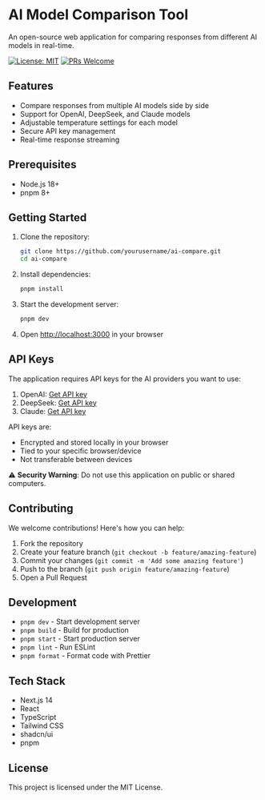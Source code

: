# AI Model Comparison Tool

An open-source web application for comparing responses from different AI models in real-time.

[![License: MIT](https://img.shields.io/badge/License-MIT-yellow.svg)](https://opensource.org/licenses/MIT)
[![PRs Welcome](https://img.shields.io/badge/PRs-welcome-brightgreen.svg)](http://makeapullrequest.com)

## Features

- Compare responses from multiple AI models side by side
- Support for OpenAI, DeepSeek, and Claude models
- Adjustable temperature settings for each model
- Secure API key management
- Real-time response streaming

## Prerequisites

- Node.js 18+
- pnpm 8+

## Getting Started

1. Clone the repository:

   ```bash
   git clone https://github.com/yourusername/ai-compare.git
   cd ai-compare
   ```

2. Install dependencies:

   ```bash
   pnpm install
   ```

3. Start the development server:

   ```bash
   pnpm dev
   ```

4. Open [http://localhost:3000](http://localhost:3000) in your browser

## API Keys

The application requires API keys for the AI providers you want to use:

1. OpenAI: [Get API key](https://platform.openai.com/api-keys)
2. DeepSeek: [Get API key](https://platform.deepseek.com/)
3. Claude: [Get API key](https://console.anthropic.com/settings/keys)

API keys are:

- Encrypted and stored locally in your browser
- Tied to your specific browser/device
- Not transferable between devices

⚠️ **Security Warning**: Do not use this application on public or shared computers.

## Contributing

We welcome contributions! Here's how you can help:

1. Fork the repository
2. Create your feature branch (`git checkout -b feature/amazing-feature`)
3. Commit your changes (`git commit -m 'Add some amazing feature'`)
4. Push to the branch (`git push origin feature/amazing-feature`)
5. Open a Pull Request

## Development

- `pnpm dev` - Start development server
- `pnpm build` - Build for production
- `pnpm start` - Start production server
- `pnpm lint` - Run ESLint
- `pnpm format` - Format code with Prettier

## Tech Stack

- Next.js 14
- React
- TypeScript
- Tailwind CSS
- shadcn/ui
- pnpm

## License

This project is licensed under the MIT License.
